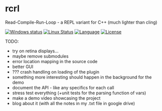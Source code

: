 # rcrl
Read-Compile-Run-Loop - a REPL variant for C++ (much lighter than cling)

[![Windows status](https://ci.appveyor.com/api/projects/status/fp0sqit57eorgswb/branch/master?svg=true)](https://ci.appveyor.com/project/onqtam/rcrl/branch/master)
[![Linux Status](https://travis-ci.org/onqtam/rcrl.svg?branch=master)](https://travis-ci.org/onqtam/rcrl)
[![Language](https://img.shields.io/badge/language-C++-blue.svg)](https://isocpp.org/)
[![License](http://img.shields.io/badge/license-MIT-blue.svg)](http://opensource.org/licenses/MIT)

TODO:

- try on retina displays...
- maybe remove submodules
- error location mapping in the source code
- better GUI
- ??? crash handling on loading of the plugin
- something more interesting should happen in the background for the demo
- document the API - like any specifics for each call
- stress test everything (+unit tests for the parsing function of vars)
- make a demo video showcasing the project
- blog about it (with all the notes in my .txt file in google drive)
